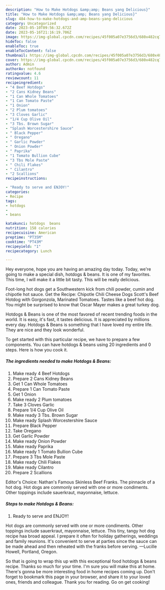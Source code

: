 ```yaml
---
description: "How to Make Hotdogs &amp;amp; Beans yang Delicious}"
title: "How to Make Hotdogs &amp;amp; Beans yang Delicious}"
slug: 484-how-to-make-hotdogs-and-amp-beans-yang-delicious
category: Uncategorized
date: 2023-05-10T09:56:32.672Z
date: 2023-05-16T21:16:19.706Z
image: https://img-global.cpcdn.com/recipes/45f005a07e3756d3/680x482cq70/hotdogs-beans-recipe-main-photo.jpg
hideToc: false
enableToc: true
enableTocContent: false
thumbnail: https://img-global.cpcdn.com/recipes/45f005a07e3756d3/680x482cq70/hotdogs-beans-recipe-main-photo.jpg
cover: https://img-global.cpcdn.com/recipes/45f005a07e3756d3/680x482cq70/hotdogs-beans-recipe-main-photo.jpg
author: Admin
authorAv: notfound
ratingvalue: 4.6
reviewcount: 11
recipeingredient:
- "4 Beef Hotdogs"
- "2 Cans Kidney Beans"
- "1 Can Whole Tomatoes"
- "1 Can Tomato Paste"
- "1 Onion"
- "2 Plum tomatoes"
- "3 Cloves Garlic"
- "1/4 Cup Olive Oil"
- "3 Tbs. Brown Sugar"
- "Splash Worcestershire Sauce"
- " Black Pepper"
- " Oregano"
- " Garlic Powder"
- " Onion Powder"
- " Paprika"
- "1 Tomato Bullion Cube"
- "3 Tbs Mole Paste"
- " Chili Flakes"
- " Cilantro"
- "2 Scallions"
recipeinstructions:

- "Ready to serve and ENJOY!"
categories:
- Recipe
tags:
- hotdogs
- 
- beans

katakunci: hotdogs  beans 
nutrition: 158 calories
recipecuisine: American
preptime: "PT35M"
cooktime: "PT43M"
recipeyield: "1"
recipecategory: Lunch

---
```



Hey everyone, hope you are having an amazing day today. Today, we're going to make a special dish, hotdogs &amp; beans. It is one of my favorites. This time, I will make it a little bit tasty. This will be really delicious.

Foot-long hot dogs get a Southwestern kick from chili powder, cumin and chipotle hot sauce. Get the Recipe: Chipotle Chili Cheese Dogs Scott&#39;s Beef Hotdog with Gorgonzola, Marinated Tomatoes. Tastes like a beef hot dog. You might be surprised to know that Oscar Mayer makes a great turkey dog.

Hotdogs &amp; Beans is one of the most favored of recent trending foods in the world. It is easy, it's fast, it tastes delicious. It is appreciated by millions every day. Hotdogs &amp; Beans is something that I have loved my entire life. They are nice and they look wonderful.


To get started with this particular recipe, we have to prepare a few components. You can have hotdogs &amp; beans using 20 ingredients and 0 steps. Here is how you cook it.

<!--inarticleads1-->

##### The ingredients needed to make Hotdogs &amp; Beans:

1. Make ready 4 Beef Hotdogs
1. Prepare 2 Cans Kidney Beans
1. Get 1 Can Whole Tomatoes
1. Prepare 1 Can Tomato Paste
1. Get 1 Onion
1. Make ready 2 Plum tomatoes
1. Take 3 Cloves Garlic
1. Prepare 1/4 Cup Olive Oil
1. Make ready 3 Tbs. Brown Sugar
1. Make ready Splash Worcestershire Sauce
1. Prepare  Black Pepper
1. Take  Oregano
1. Get  Garlic Powder
1. Make ready  Onion Powder
1. Make ready  Paprika
1. Make ready 1 Tomato Bullion Cube
1. Prepare 3 Tbs Mole Paste
1. Make ready  Chili Flakes
1. Make ready  Cilantro
1. Prepare 2 Scallions


Editor&#39;s Choice: Nathan&#39;s Famous Skinless Beef Franks. The pinnacle of a hot dog. Hot dogs are commonly served with one or more condiments. Other toppings include sauerkraut, mayonnaise, lettuce. 

<!--inarticleads2-->

##### Steps to make Hotdogs &amp; Beans:


1. Ready to serve and ENJOY!

Hot dogs are commonly served with one or more condiments. Other toppings include sauerkraut, mayonnaise, lettuce. This tiny, tangy hot dog recipe haa broad appeal. I prepare it often for holiday gatherings, weddings and family reunions. It&#39;s convenient to serve at parties since the sauce can be made ahead and then reheated with the franks before serving. —Lucille Howell, Portland, Oregon. 

So that is going to wrap this up with this exceptional food hotdogs &amp; beans recipe. Thanks so much for your time. I'm sure you will make this at home. There's gonna be more interesting food in home recipes coming up. Don't forget to bookmark this page in your browser, and share it to your loved ones, friends and colleague. Thank you for reading. Go on get cooking!

